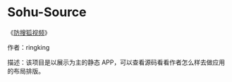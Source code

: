 # Sohu-Source

《[防搜狐视频](http://community.apicloud.com/bbs/forum.php?mod=viewthread&tid=405&extra=page%3D1)》

作者：ringking

描述：该项目是以展示为主的静态 APP，可以查看源码看看作者怎么样去做应用的布局排版。
